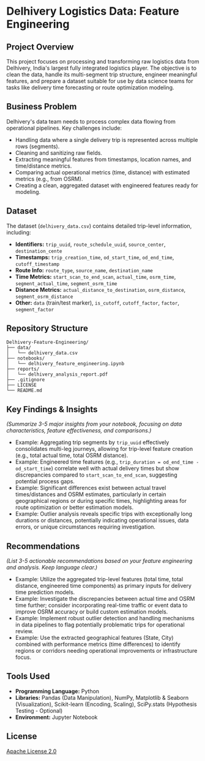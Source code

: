 # Delhivery Logistics Data: Feature Engineering

## Project Overview

This project focuses on processing and transforming raw logistics data from Delhivery, India's largest fully integrated logistics player. The objective is to clean the data, handle its multi-segment trip structure, engineer meaningful features, and prepare a dataset suitable for use by data science teams for tasks like delivery time forecasting or route optimization modeling.

## Business Problem

Delhivery's data team needs to process complex data flowing from operational pipelines. Key challenges include:
* Handling data where a single delivery trip is represented across multiple rows (segments).
* Cleaning and sanitizing raw fields.
* Extracting meaningful features from timestamps, location names, and time/distance metrics.
* Comparing actual operational metrics (time, distance) with estimated metrics (e.g., from OSRM).
* Creating a clean, aggregated dataset with engineered features ready for modeling.

## Dataset

The dataset (`delhivery_data.csv`) contains detailed trip-level information, including:

* **Identifiers:** `trip_uuid`, `route_schedule_uuid`, `source_center`, `destination_cente`
* **Timestamps:** `trip_creation_time`, `od_start_time`, `od_end_time`, `cutoff_timestamp`
* **Route Info:** `route_type`, `source_name`, `destination_name`
* **Time Metrics:** `start_scan_to_end_scan`, `actual_time`, `osrm_time`, `segment_actual_time`, `segment_osrm_time`
* **Distance Metrics:** `actual_distance_to_destination`, `osrm_distance`, `segment_osrm_distance`
* **Other:** `data` (train/test marker), `is_cutoff`, `cutoff_factor`, `factor`, `segment_factor`

## Repository Structure

```text
Delhivery-Feature-Engineering/
├── data/
│   └── delhivery_data.csv  
├── notebooks/
│   └── delhivery_feature_engineering.ipynb   
├── reports/                      
│   └── delhivery_analysis_report.pdf
├── .gitignore
├── LICENSE 
└── README.md                   
```

## Key Findings & Insights

*(Summarize 3-5 major insights from your notebook, focusing on data characteristics, feature effectiveness, and comparisons.)*
* Example: Aggregating trip segments by `trip_uuid` effectively consolidates multi-leg journeys, allowing for trip-level feature creation (e.g., total actual time, total OSRM distance).
* Example: Engineered time features (e.g., `trip_duration = od_end_time - od_start_time`) correlate well with actual delivery times but show discrepancies compared to `start_scan_to_end_scan`, suggesting potential process gaps.
* Example: Significant differences exist between actual travel times/distances and OSRM estimates, particularly in certain geographical regions or during specific times, highlighting areas for route optimization or better estimation models.
* Example: Outlier analysis reveals specific trips with exceptionally long durations or distances, potentially indicating operational issues, data errors, or unique circumstances requiring investigation.

## Recommendations

*(List 3-5 actionable recommendations based on your feature engineering and analysis. Keep language clear.)*
* Example: Utilize the aggregated trip-level features (total time, total distance, engineered time components) as primary inputs for delivery time prediction models.
* Example: Investigate the discrepancies between actual time and OSRM time further; consider incorporating real-time traffic or event data to improve OSRM accuracy or build custom estimation models.
* Example: Implement robust outlier detection and handling mechanisms in data pipelines to flag potentially problematic trips for operational review.
* Example: Use the extracted geographical features (State, City) combined with performance metrics (time differences) to identify regions or corridors needing operational improvements or infrastructure focus.

## Tools Used

* **Programming Language:** Python
* **Libraries:** Pandas (Data Manipulation), NumPy, Matplotlib & Seaborn (Visualization), Scikit-learn (Encoding, Scaling), SciPy.stats (Hypothesis Testing - Optional)
* **Environment:** Jupyter Notebook

## License
[Apache License 2.0](LICENSE)  
